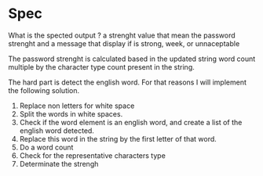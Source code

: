 # Spec

What is the spected output ?
a strenght value  that mean the password strenght 
and a message that display if is strong, week, or unnaceptable


The password strenght is calculated based in the updated string 
word count multiple by the character type count present in the string.


The hard part is detect the english word. For that reasons I will implement the 
following solution. 

1. Replace non letters for white space
2. Split the words in white spaces.
3. Check if the word element is an english word, and create a list of the english word detected.
4. Replace this word in the string by the first letter of that word.
5. Do a word count
6. Check for the representative characters type
7. Determinate the strengh

